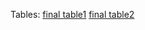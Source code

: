 Tables:
[final table1](https://docs.google.com/spreadsheets/d/1IFvjXz7YbVWwW-AnZU2ayRnXfZCE2KQRG_2jlSiekkE/edit?usp=sharing)
[final table2](https://docs.google.com/spreadsheets/d/1PXxFgvsZf7Yyq8otCNFohVWGg0dAlMIXMlVaWlTIwh8/edit?usp=sharing)


